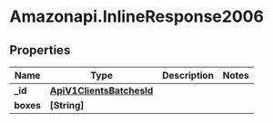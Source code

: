 # Amazonapi.InlineResponse2006

## Properties

Name | Type | Description | Notes
------------ | ------------- | ------------- | -------------
**_id** | [**ApiV1ClientsBatchesId**](ApiV1ClientsBatchesId.md) |  | 
**boxes** | **[String]** |  | 



